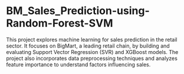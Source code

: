 # BM_Sales_Prediction-using-Random-Forest-SVM
This project explores machine learning for sales prediction in the retail sector. It focuses on BigMart, a leading retail chain, by building and evaluating Support Vector Regression (SVR) and XGBoost models. The project also incorporates data preprocessing techniques and analyzes feature importance to understand factors influencing sales.
